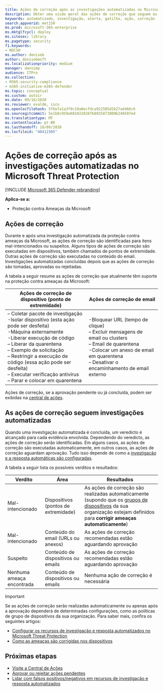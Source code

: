 ```yaml
---
title: Ações de correção após as investigações automatizadas no Microsoft Threat Protection
description: Obter uma visão geral das ações de correção que seguem as investigações automatizadas no Microsoft Threat Protection
keywords: automatizado, investigação, alerta, gatilho, ação, correção
search.appverid: met150
ms.prod: microsoft-365-enterprise
ms.mktglfcycl: deploy
ms.sitesec: library
ms.pagetype: security
f1.keywords:
- NOCSH
ms.author: deniseb
author: denisebmsft
ms.localizationpriority: medium
manager: dansimp
audience: ITPro
ms.collection:
- M365-security-compliance
- m365-initiative-m365-defender
ms.topic: conceptual
ms.custom: autoir
ms.date: 09/16/2020
ms.reviewer: evaldm, isco
ms.openlocfilehash: 5f6e7a1a3f9c19a0ecfdca922505d2b27ad466c6
ms.sourcegitcommit: 5e1b8c959a081022826fb09358730096248507ed
ms.translationtype: MT
ms.contentlocale: pt-BR
ms.lasthandoff: 10/09/2020
ms.locfileid: "48412305"
---
```

# <a name="remediation-actions-following-automated-investigations-in-microsoft-threat-protection"></a>Ações de correção após as investigações automatizadas no Microsoft Threat Protection

[!INCLUDE [Microsoft 365 Defender rebranding](../includes/microsoft-defender.md)]


**Aplica-se a:**
- Proteção contra Ameaças da Microsoft


## <a name="remediation-actions"></a>Ações de correção

Durante e após uma investigação automatizada da proteção contra ameaças da Microsoft, as ações de correção são identificadas para itens mal-intencionados ou suspeitos. Alguns tipos de ações de correção são executadas em dispositivos, também chamados de pontos de extremidade. Outras ações de correção são executadas no conteúdo do email. Investigações automatizadas concluídas depois que as ações de correção são tomadas, aprovadas ou rejeitadas.

A tabela a seguir resume as ações de correção que atualmente têm suporte na proteção contra ameaças da Microsoft: 

|Ações de correção de dispositivo (ponto de extremidade)  |Ações de correção de email  |
|---------|---------|
|– Coletar pacote de investigação <br/>-Isolar dispositivo (esta ação pode ser desfeita)<br/>-Máquina externamente <br/>-Liberar execução de código <br/>– Liberar da quarentena <br/>– Exemplo de solicitação <br/>– Restringir a execução de código (essa ação pode ser desfeita) <br/>– Executar verificação antivírus <br/>– Parar e colocar em quarentena      |-Bloquear URL (tempo de clique)<br/>– Excluir mensagens de email ou clusters<br/>– Email de quarentena<br/>-Colocar um anexo de email em quarentena<br/>– Desativar o encaminhamento de email externo          |

Ações de correção, se a aprovação pendente ou já concluída, podem ser exibidas na [central de ações](https://docs.microsoft.com/microsoft-365/security/mtp/mtp-action-center).

## <a name="remediation-actions-follow-automated-investigations"></a>As ações de correção seguem investigações automatizadas

Quando uma investigação automatizada é concluída, um veredicto é alcançado para cada evidência envolvida. Dependendo do veredicto, as ações de correção serão identificadas. Em alguns casos, as ações de correção são executadas automaticamente, em outros casos, as ações de correção aguardam aprovação. Tudo isso depende de como a [investigação e a resposta automáticas são configuradas](mtp-configure-auto-investigation-response.md).

A tabela a seguir lista os possíveis verditos e resultados:

|Verdito    |Área    |Resultados|
|------|------|------|
|Mal-intencionado    |Dispositivos (pontos de extremidade)    |As ações de correção são realizadas automaticamente (supondo que os [grupos de dispositivos](mtp-configure-auto-investigation-response.md#review-or-change-the-automation-level-for-device-groups) da sua organização estejam definidos para **corrigir ameaças automaticamente**)|
|Mal-intencionado    |Conteúdo do email (URLs ou anexos) | As ações de correção recomendadas estão aguardando aprovação|
|Suspeito    |Conteúdo de dispositivos ou emails |As ações de correção recomendadas estão aguardando aprovação|
|Nenhuma ameaça encontrada    |Conteúdo de dispositivos ou emails    |Nenhuma ação de correção é necessária|

> [!IMPORTANT]
> Se as ações de correção serão realizadas automaticamente ou apenas após a aprovação dependerá de determinadas configurações, como as políticas de grupo de dispositivos da sua organização. Para saber mais, confira os seguintes artigos:
> - [Configurar os recursos de investigação e resposta automatizados no Microsoft Threat Protection](mtp-configure-auto-investigation-response.md)
> - [Como as ameaças são corrigidas nos dispositivos](https://docs.microsoft.com/windows/security/threat-protection/microsoft-defender-atp/automated-investigations)

## <a name="next-steps"></a>Próximas etapas

- [Visite a Central de Ações](https://docs.microsoft.com/microsoft-365/security/mtp/mtp-action-center)
- [Aprovar ou rejeitar ações pendentes](https://docs.microsoft.com/microsoft-365/security/mtp/mtp-autoir-actions)
- [Lidar com falsos positivos/negativos em recursos de investigação e resposta automatizados](mtp-autoir-report-false-positives-negatives.md)
